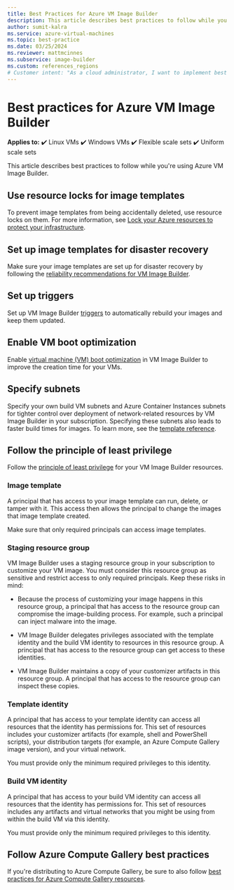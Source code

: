 ```yaml
---
title: Best Practices for Azure VM Image Builder
description: This article describes best practices to follow while you're using Azure VM Image Builder.
author: sumit-kalra
ms.service: azure-virtual-machines
ms.topic: best-practice
ms.date: 03/25/2024
ms.reviewer: mattmcinnes
ms.subservice: image-builder
ms.custom: references_regions
# Customer intent: "As a cloud administrator, I want to implement best practices for Azure VM Image Builder so that I can ensure efficient image management, enhance security, and optimize resource deployment."
---
```


# Best practices for Azure VM Image Builder

**Applies to:** :heavy_check_mark: Linux VMs :heavy_check_mark: Windows VMs :heavy_check_mark: Flexible scale sets :heavy_check_mark: Uniform scale sets

This article describes best practices to follow while you're using Azure VM Image Builder.

## Use resource locks for image templates

To prevent image templates from being accidentally deleted, use resource locks on them. For more information, see [Lock your Azure resources to protect your infrastructure](/azure/azure-resource-manager/management/lock-resources).

## Set up image templates for disaster recovery

Make sure your image templates are set up for disaster recovery by following the [reliability recommendations for VM Image Builder](/azure/reliability/reliability-image-builder?toc=/azure/virtual-machines/toc.json&bc=/azure/virtual-machines/breadcrumb/toc.json).

## Set up triggers

Set up VM Image Builder [triggers](image-builder-triggers-how-to.md) to automatically rebuild your images and keep them updated.

## Enable VM boot optimization

Enable [virtual machine (VM) boot optimization](vm-boot-optimization.md) in VM Image Builder to improve the creation time for your VMs.

## Specify subnets

Specify your own build VM subnets and Azure Container Instances subnets for tighter control over deployment of network-related resources by VM Image Builder in your subscription. Specifying these subnets also leads to faster build times for images. To learn more, see the [template reference](./linux/image-builder-json.md#vnetconfig-optional).

## Follow the principle of least privilege

Follow the [principle of least privilege](/entra/identity-platform/secure-least-privileged-access) for your VM Image Builder resources.

### Image template

A principal that has access to your image template can run, delete, or tamper with it. This access then allows the principal to change the images that image template created.

Make sure that only required principals can access image templates.

### Staging resource group

VM Image Builder uses a staging resource group in your subscription to customize your VM image. You must consider this resource group as sensitive and restrict access to only required principals. Keep these risks in mind:

- Because the process of customizing your image happens in this resource group, a principal that has access to the resource group can compromise the image-building process. For example, such a principal can inject malware into the image.

- VM Image Builder delegates privileges associated with the template identity and the build VM identity to resources in this resource group. A principal that has access to the resource group can get access to these identities.

- VM Image Builder maintains a copy of your customizer artifacts in this resource group. A principal that has access to the resource group can inspect these copies.

### Template identity

A principal that has access to your template identity can access all resources that the identity has permissions for. This set of resources includes your customizer artifacts (for example, shell and PowerShell scripts), your distribution targets (for example, an Azure Compute Gallery image version), and your virtual network.

You must provide only the minimum required privileges to this identity.

### Build VM identity

A principal that has access to your build VM identity can access all resources that the identity has permissions for. This set of resources includes any artifacts and virtual networks that you might be using from within the build VM via this identity.

You must provide only the minimum required privileges to this identity.

## Follow Azure Compute Gallery best practices

If you're distributing to Azure Compute Gallery, be sure to also follow [best practices for Azure Compute Gallery resources](azure-compute-gallery.md#best-practices).
